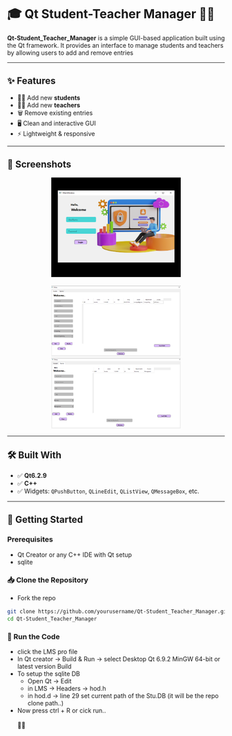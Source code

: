  # 🎓 Qt Student-Teacher Manager 🧑‍🏫

**Qt-Student_Teacher_Manager** is a simple GUI-based application built using the Qt framework. It provides an interface to manage students and teachers by allowing users to add and remove entries

---

## ✨ Features

- 👨‍🎓 Add new **students**
- 👩‍🏫 Add new **teachers**
- 🗑️ Remove existing entries
- 🖥️ Clean and interactive GUI
- ⚡ Lightweight & responsive

---

## 📸 Screenshots
<p align="center">
 <img src="https://raw.githubusercontent.com/samidukushalaya/Qt-Student_Teacher_Manager/main/project_demo/Screenshot (12).png" width="300" /> <br><br>
 <img src="https://raw.githubusercontent.com/samidukushalaya/Qt-Student_Teacher_Manager/main/project_demo/Screenshot (13).png" width="300" align ="rigth" /> 
 <img src="https://raw.githubusercontent.com/samidukushalaya/Qt-Student_Teacher_Manager/main/project_demo/Screenshot (14).png" width="300"  /> </p>


---

## 🛠️ Built With

- ✅ **Qt6.2.9** 
- ✅ **C++** 
- ✅ Widgets: `QPushButton`, `QLineEdit`, `QListView`, `QMessageBox`, etc.

---

## 🚀 Getting Started

### Prerequisites

- Qt Creator or any C++ IDE with Qt setup
- sqlite 


### 📥 Clone the Repository
- Fork the repo 
```bash
git clone https://github.com/yourusername/Qt-Student_Teacher_Manager.git
cd Qt-Student_Teacher_Manager 
```
### 📡 Run the Code 

- click the LMS pro file
- In Qt creator -> Build & Run -> select Desktop Qt 6.9.2 MinGW 64-bit or latest version  Build
- To setup the sqlite DB
    - Open  Qt -> Edit 
    - in LMS -> Headers -> hod.h
    - in hod.d -> line 29 set current path of the Stu.DB (it will be the repo clone path..)
- Now press ctrl + R or cick run..
  <br><br>
🌳🌳
